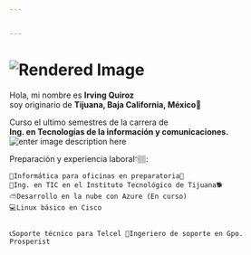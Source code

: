 ```yaml
---


---
```


<h1 id="section"><img src="http://r67.cooltext.com/rendered/cooltext363693671681099.gif" alt="Rendered Image"></h1>
<p>Hola, mi nombre es <strong>Irving Quiroz</strong><br>
soy originario de <strong>Tijuana, Baja California, México</strong>🌮</p>
<p>Curso el ultimo semestres de la carrera de<br>
<strong>Ing. en Tecnologías de la información y comunicaciones.</strong><br>
<img src="https://thumbs.gfycat.com/IndelibleFlawedAfricangroundhornbill-size_restricted.gif" alt="enter image description here"></p>
<p>Preparación y experiencia laboral👇🏽:</p>
<pre><code>🏫Informática para oficinas en preparatoria🐯
🏫Ing. en TIC en el Instituto Tecnológico de Tijuana🐕
⛅Desarrollo en la nube con Azure (En curso)
💻Linux básico en Cisco

📞Soporte técnico para Telcel
🔧Ingeriero de soporte en Gpo. Prosperist
</code></pre>

